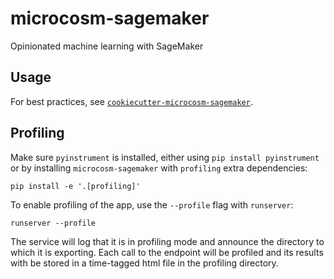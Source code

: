 # microcosm-sagemaker
Opinionated machine learning with SageMaker

## Usage
For best practices, see
[`cookiecutter-microcosm-sagemaker`](https://github.com/globality-corp/cookiecutter-microcosm-sagemaker).

## Profiling
Make sure `pyinstrument` is installed, either using `pip install pyinstrument` or by installing `microcosm-sagemaker` with `profiling` extra dependencies:

```
pip install -e '.[profiling]'
```

To enable profiling of the app, use the `--profile` flag with `runserver`:

```
runserver --profile
```

The service will log that it is in profiling mode and announce the directory to which it is exporting. Each call to the endpoint will be profiled and its results with be stored in a time-tagged html file in the profiling directory.